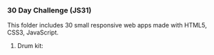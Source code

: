 ### 30 Day Challenge (JS31)

This folder includes 30 small responsive web apps made with HTML5, CSS3, JavaScript.

1. Drum kit:
